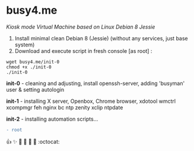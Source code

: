# busy4.me
<i>Kiosk mode Virtual Machine based on Linux Debian 8 Jessie</i>

1. Install minimal clean Debian 8 (Jessie) (without any services, just base system)
2. Download and execute script in fresh console [as root] :

```shell
wget busy4.me/init-0
chmod +x ./init-0
./init-0
```

**init-0** - cleaning and adjusting, install openssh-server, adding 'busyman' user & setting autologin

**init-1** - installing X server, Openbox, Chrome browser, xdotool wmctrl xcompmgr feh nginx bc ntp zenity xclip ntpdate

**init-2** - installing automation scripts...

``` diff
- root
```
 
:+1: :sparkles: :camel: :tada: :rocket: :metal: :octocat: 
